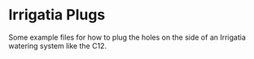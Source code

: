 # Irrigatia Plugs

Some example files for how to plug the holes on the side of an Irrigatia
watering system like the C12.
